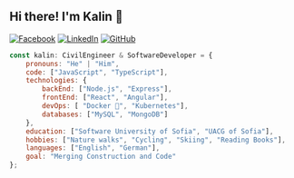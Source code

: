 ## Hi there! I'm Kalin 👋

[![Facebook](https://img.shields.io/badge/-Facebook-00B2FF?style=flat-square&logo=Facebook&logoColor=white)](https://www.facebook.com/kalin.hristov.5)
[![LinkedIn](https://img.shields.io/badge/-LinkedIn-0e76a8?style=flat-square&logo=Linkedin&logoColor=white)](https://www.linkedin.com/in/kalinhristovdeveloper) 
[![GitHub](https://img.shields.io/badge/-Github-000000?style=flat-square&logo=Github&logoColor=white)](https://github.com/kalinsky-dev)

```javascript
const kalin: CivilEngineer & SoftwareDeveloper = {
    pronouns: "He" | "Him",
    code: ["JavaScript", "TypeScript"],
    technologies: {
        backEnd: ["Node.js", "Express"],
        frontEnd: ["React", "Angular"],
        devOps: [ "Docker 🐳", "Kubernetes"],
        databases: ["MySQL", "MongoDB"]
    },
    education: ["Software University of Sofia", "UACG of Sofia"],
    hobbies: ["Nature walks", "Cycling", "Skiing", "Reading Books"],
    languages: ["English", "German"],
    goal: "Merging Construction and Code"
};
```

